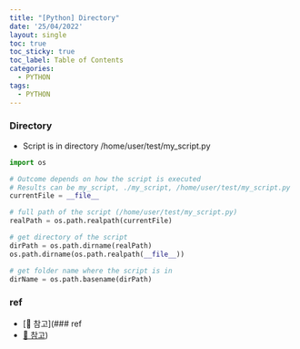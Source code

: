 ```yaml
---
title: "[Python] Directory"
date: '25/04/2022'
layout: single
toc: true
toc_sticky: true
toc_label: Table of Contents
categories:
  - PYTHON
tags:
  - PYTHON
---
```


### Directory
* Script is in directory /home/user/test/my_script.py

```python
import os

# Outcome depends on how the script is executed 
# Results can be my_script, ./my_script, /home/user/test/my_script.py
currentFile = __file__

# full path of the script (/home/user/test/my_script.py)
realPath = os.path.realpath(currentFile)

# get directory of the script
dirPath = os.path.dirname(realPath)
os.path.dirname(os.path.realpath(__file__))

# get folder name where the script is in
dirName = os.path.basename(dirPath)
```

### ref 
* [🔗 참고](### ref 
* [🔗 참고](https://stackoverflow.com/questions/5178292/pip-install-mysql-python-fails-with-environmenterror-mysql-config-not-found))